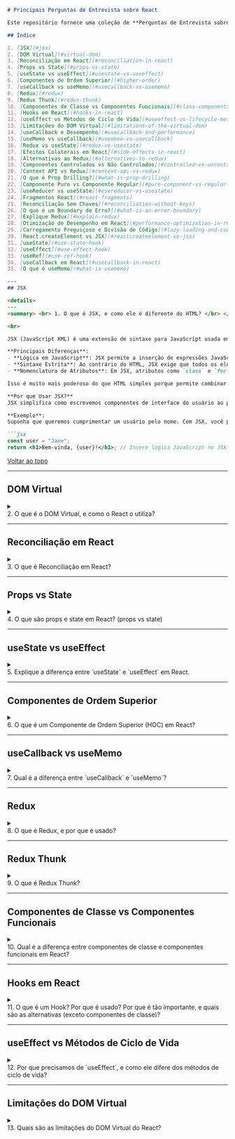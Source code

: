 ```markdown
# Principais Perguntas de Entrevista sobre React

Este repositório fornece uma coleção de **Perguntas de Entrevista sobre React** para ajudar desenvolvedores a se prepararem para entrevistas de emprego em React.js. As perguntas variam de conceitos básicos a avançados e cobrem vários aspectos do desenvolvimento em React, incluindo hooks, métodos de ciclo de vida, Redux e otimização de desempenho.

## Índice

1. [JSX](#jsx)
2. [DOM Virtual](#virtual-dom)
3. [Reconciliação em React](#reconciliation-in-react)
4. [Props vs State](#props-vs-state)
5. [useState vs useEffect](#usestate-vs-useeffect)
6. [Componentes de Ordem Superior](#higher-order)
7. [useCallback vs useMemo](#usecallback-vs-usememo)
8. [Redux](#redux)
9. [Redux Thunk](#redux-thunk)
10. [Componentes de Classe vs Componentes Funcionais](#class-components-vs-functional-components)
11. [Hooks em React](#hooks-in-react)
12. [useEffect vs Métodos de Ciclo de Vida](#useeffect-vs-lifecycle-methods)
13. [Limitações do DOM Virtual](#limitations-of-the-virtual-dom)
14. [useCallback e Desempenho](#usecallback-and-performance)
15. [useMemo vs useCallback](#usememo-vs-usecallback)
16. [Redux vs useState](#redux-vs-usestate)
17. [Efeitos Colaterais em React](#side-effects-in-react)
18. [Alternativas ao Redux](#alternatives-to-redux)
19. [Componentes Controlados vs Não Controlados](#controlled-vs-uncontrolled-components)
20. [Context API vs Redux](#context-api-vs-redux)
21. [O que é Prop Drilling?](#what-is-prop-drilling)
22. [Componente Puro vs Componente Regular](#pure-component-vs-regular-component)
23. [useReducer vs useState](#usereducer-vs-usestate)
24. [Fragmentos React](#react-fragments)
25. [Reconciliação Sem Chaves](#reconciliation-without-keys)
26. [O que é um Boundary de Erro?](#what-is-an-error-boundary)
27. [Explique Redux](#explain-redux)
28. [Otimização de Desempenho em React](#performance-optimization-in-react)
29. [Carregamento Preguiçoso e Divisão de Código](#lazy-loading-and-code-splitting)
30. [React.createElement vs JSX](#reactcreateelement-vs-jsx) 
31. [useState](#use-state-hook)
32. [useEffect](#use-effect-hook)
33. [useRef](#use-ref-hook)
34. [useCallback em React](#usecallback-in-react)
35. [O que é useMemo](#what-is-usememo)

---
## JSX

<details>
---
<summary> <br> 1. O que é JSX, e como ele é diferente do HTML? </br> </summary>

<br>

JSX (JavaScript XML) é uma extensão de sintaxe para JavaScript usada em React. Ele permite que os desenvolvedores escrevam código semelhante ao HTML dentro do JavaScript e é usado principalmente para estruturar a interface do usuário em aplicações React. No entanto, JSX não é HTML ou JavaScript válido, então deve ser transpilado para JavaScript usando ferramentas como Babel antes que o navegador possa processá-lo.

**Principais Diferenças**:
- **Lógica em JavaScript**: JSX permite a inserção de expressões JavaScript dentro de chaves `{}`. Isso significa que você pode inserir dinamicamente valores ou lógica diretamente na marcação.
- **Sintaxe Estrita**: Ao contrário do HTML, JSX exige que todos os elementos sejam devidamente fechados, incluindo tags auto-fechadas como `<img />` e `<br />`.
- **Nomenclatura de Atributos**: Em JSX, atributos como `class` e `for` são escritos como `className` e `htmlFor` para evitar conflitos com palavras-chave do JavaScript.

Isso é muito mais poderoso do que HTML simples porque permite combinar a interface do usuário com dados dinâmicos diretamente.

**Por que Usar JSX?**  
JSX simplifica como escrevemos componentes de interface do usuário ao permitir que misturemos JavaScript e marcação. Isso torna o código mais fácil de ler e manter, especialmente ao construir aplicações complexas e dinâmicas onde a interface do usuário precisa mudar com base em dados.

**Exemplo**:
Suponha que queremos cumprimentar um usuário pelo nome. Com JSX, você pode facilmente inserir lógica JavaScript dentro da interface do usuário assim:

```jsx
const user = "Jane";
return <h1>Bem-vinda, {user}!</h1>; // Insere lógica JavaScript no JSX
```

[Voltar ao topo](#índice)

</details>

---

## DOM Virtual

<details>
---
<summary> <br> 2. O que é o DOM Virtual, e como o React o utiliza? </summary> </br>

O DOM Virtual é uma representação leve e em memória do DOM real. O React usa o DOM Virtual para melhorar o desempenho e a eficiência ao renderizar atualizações de UI. Em vez de manipular diretamente o DOM real, o React atualiza primeiro o DOM Virtual. Uma vez que as alterações são feitas, o React compara (ou "difere") o novo DOM Virtual com a versão anterior, e apenas as partes que mudaram são atualizadas no DOM real. Este processo é chamado de **reconciliação**.

**Principais Benefícios**:
- **Desempenho**: Ao atualizar apenas as partes do DOM que mudaram, o React evita re-renderizações caras de página inteira, tornando as atualizações mais rápidas.
- **Eficiência**: O React reduz manipulações desnecessárias do DOM, melhorando o desempenho geral do aplicativo ao minimizar interações diretas com o DOM real.

**Exemplo**:  
Suponha que você tenha uma lista de itens e apenas um item mude. Em vez de re-renderizar a lista inteira, o React atualizará apenas o item específico que mudou no DOM real após fazer as alterações no DOM Virtual primeiro.

```jsx
const items = ['Maçã', 'Banana', 'Cereja'];

// Apenas o item alterado é atualizado no DOM real.
function updateItem(index, newItem) {
  const updatedItems = [...items];
  updatedItems[index] = newItem;
  return updatedItems;
}
```
[Voltar ao topo](#índice)

</details>

---
## Reconciliação em React

<details>
---
<summary> <br> 3. O que é Reconciliação em React? </br> </summary>

A reconciliação é o processo que o React usa para atualizar o DOM real de forma eficiente. Quando o state ou as props de um componente mudam, o React cria um novo DOM Virtual e o compara com a versão anterior. Essa comparação (ou "diferença") permite que o React determine o que mudou. Em vez de atualizar todo o DOM, o React apenas atualiza as partes que mudaram, tornando o processo muito mais rápido e eficiente.

**Principais Benefícios**:
- **Atualizações Mínimas**: O React calcula o menor número de alterações necessárias e as aplica, reduzindo o custo de desempenho de atualizações completas do DOM.
- **Renderização Otimizada**: Ao atualizar apenas as partes afetadas da UI, o React garante que a aplicação funcione sem problemas, mesmo com atualizações frequentes.

**Exemplo**:  
Imagine que você tem um carrinho de compras e atualiza a quantidade de um item. Em vez de re-renderizar todo o carrinho, o React atualizará apenas o item específico cuja quantidade mudou.

```jsx
const cart = [
  { name: 'Maçã', quantity: 1 },
  { name: 'Banana', quantity: 2 }
];

// Apenas o item atualizado no carrinho será renderizado novamente
function updateQuantity(index, newQuantity) {
  const updatedCart = [...cart];
  updatedCart[index].quantity = newQuantity;
  return updatedCart;
}
```
[Voltar ao topo](#índice)

</details>

---

## Props vs State

<details>
---
<summary> <br> 4.  O que são props e state em React? (props vs state) </br> </summary>

**Props** e **state** são dois conceitos-chave em React que ajudam a gerenciar dados nos componentes, mas servem a propósitos diferentes.

- **Props**: Abreviação de propriedades, as props são entradas somente leitura passadas de um componente pai para um componente filho. Elas são usadas para passar dados e configuração pela árvore de componentes. Como as props são imutáveis, o componente receptor não pode modificá-las.
- **State**: O state é uma estrutura de dados local gerenciada dentro de um componente. Ele é mutável e pode ser alterado com base em interações do usuário ou eventos dentro do componente. Mudanças no state acionam uma re-renderização do componente para refletir o estado atualizado.

| **Props**                                 | **State**                            |
|-------------------------------------------|--------------------------------------|
| Passadas do componente pai para o filho.  | Gerenciadas dentro do próprio componente. |
| Imutáveis (não podem ser modificadas).    | Mutáveis (podem ser atualizadas).    |
| Usadas para passar dados e configuração.  | Usadas para gerenciar dados internos do componente. |
| Controladas pelo componente pai.          | Controladas pelo próprio componente.  |
| Não acionam re-renderizações diretamente. | Acionam re-renderizações quando atualizadas.    |

**Exemplo**:  
Considere um componente contador onde `props` pode passar um valor inicial, e `state` gerencia a contagem atual:

```jsx
function Counter({ initialCount }) {  // Props: initialCount
  const [count, setCount] = useState(initialCount);  // State: count
  
  return (
    <div>
      <p>Contagem atual: {count}</p>
      <button onClick={() => setCount(count + 1)}>Incrementar</button>
    </div>
  );
}
```
[Voltar ao topo](#índice)

</details>

---

## useState vs useEffect

<details> 
---
<summary> <br> 5. Explique a diferença entre `useState` e `useEffect` em React. </br> </summary>

Em React, `useState` e `useEffect` são dois dos hooks mais comumente usados que ajudam a gerenciar o comportamento dos componentes, mas servem a propósitos muito diferentes.

#### `useState`
- **Propósito**: `useState` é usado para gerenciar o state local dentro de um componente funcional. Ele permite que você declare uma variável de state e fornece uma função para atualizá-la. Quando o state muda, o React re-renderiza o componente para refletir o novo estado.
- **Quando Usar**: Use `useState` sempre que precisar acompanhar informações que mudarão com o tempo, como entradas de formulários, contadores ou interruptores.

#### `useEffect`
- **Propósito**: `useEffect` é usado para efeitos colaterais. Um "efeito colateral" refere-se a qualquer coisa que afeta algo fora do processo de renderização do componente (por exemplo, buscar dados de uma API, assinar serviços, configurar temporizadores ou manipular diretamente o DOM). Por padrão, `useEffect` é executado após cada renderização, mas você pode controlar quando ele é executado usando um array de dependências.
- **Quando Usar**: Use `useEffect` sempre que precisar realizar uma ação após a renderização ou re-renderização do componente (por exemplo, busca de dados, atualizações do DOM ou assinatura de eventos).

| **`useState`**                              | **`useEffect`**                              |
|---------------------------------------------|----------------------------------------------|
| Usado para gerenciar o state local em um componente.  | Usado para gerenciar efeitos colaterais em um componente.  |
| Aciona uma re-renderização quando o estado muda.| Executa após cada renderização (ou re-renderização), com base nas dependências. |
| Armazena dados que pertencem ao componente.  | Lida com interações externas como busca de dados ou assinaturas. |
| Exemplo: gerenciando entradas de formulários, alternâncias.     | Exemplo: buscando dados quando o componente é montado. |

**Exemplo: `useState` vs `useEffect`**  
Vamos construir um simples componente contador que atualiza o título do documento com o valor da contagem usando ambos `useState` e `useEffect`.

```jsx
import { useState, useEffect } from 'react';

function Counter() {
  const [count, setCount] = useState(0); // useState para rastrear a contagem

  // useEffect para atualizar o título do documento sempre que a contagem mudar
  useEffect(() => {
    document.title = `Contagem: ${count}`;
  }, [count]);  // O array de dependências garante que o efeito seja executado quando `count` mudar

  return (
    <div>
      <p>Você clicou {count} vezes</p>
      <button onClick={() => setCount(count + 1)}>Incrementar</button>
    </div>
  );
}
```
Neste exemplo:

* useState é usado para rastrear a contagem.
* useEffect é usado para atualizar o título do documento sempre que a contagem mudar.

[Voltar ao topo](#índice)

</details>

---

## Componentes de Ordem Superior

<details>
---
  
<summary> <br> 6. O que é um Componente de Ordem Superior (HOC) em React? </br> </summary>

### Componentes de Ordem Superior (HOC)

Um **Componente de Ordem Superior (HOC)** é uma função em React que recebe um componente e retorna um novo componente com props ou comportamento adicionais. Os HOCs são usados para reutilizar lógica em vários componentes sem modificar os próprios componentes. Em vez disso, eles "envolvem" o componente original e adicionam funcionalidade.

Os HOCs seguem o conceito de funções de ordem superior em JavaScript, onde funções recebem outras funções como argumentos ou as retornam.

#### Por que Usar HOCs?
Os HOCs permitem que você compartilhe lógica entre componentes sem duplicar código. Casos de uso comuns incluem:
- **Adicionando Autenticação**: Envolvendo componentes para verificar se um usuário está autenticado antes de renderizá-los.
- **Registro**: Envolvendo componentes para registrar certos eventos ou props.
- **Busca de Dados**: Buscando dados e passando-os como props para o componente envolvido.

#### Exemplo de HOC:

Vamos criar um HOC simples que adiciona lógica de autenticação a qualquer componente. Se o usuário não estiver autenticado, ele será redirecionado para a página de login.

```jsx
import React from 'react';
import { Redirect } from 'react-router-dom';

// Componente de Ordem Superior que adiciona autenticação
const withAuth = (WrappedComponent) => {
  return (props) => {
    const isAuthenticated = props.isAuthenticated; // Suponha que isso seja passado como uma prop
    
    if (!isAuthenticated) {
      return <Redirect to="/login" />;
    }
    
    return <WrappedComponent {...props} />;
  };
};

// Exemplo de uso: Envolver qualquer componente com `withAuth`
const Dashboard = (props) => {
  return <h1>Bem-vindo ao Painel!</h1>;
};

export default withAuth(Dashboard); // O Dashboard agora requer autenticação
```

[Voltar ao topo](#índice)

</details>

---

## useCallback vs useMemo

<details>
---
  
<summary> <br> 7. Qual é a diferença entre `useCallback` e `useMemo`? </br> </summary>

### `useCallback` vs `useMemo`  

Em React, `useCallback` e `useMemo` são hooks que otimizam o desempenho dos seus componentes ao memoizar valores e funções. Ambos ajudam a prevenir re-renderizações ou recálculos desnecessários, mas são usados em diferentes cenários.

#### `useCallback`
- **Propósito**: `useCallback` é usado para memoizar funções, evitando sua recriação em cada renderização. Isso é útil quando você deseja passar referências de funções estáveis para componentes filhos para evitar re-renderizações desnecessárias.
- **Quando Usar**: Use `useCallback` ao passar callbacks como props para componentes filhos, especialmente se esses componentes estiverem envolvidos em `React.memo()` (que previne re-renderizações se as props não mudarem).

#### `useMemo`
- **Propósito**: `useMemo` é usado para memoizar o valor de retorno de uma função. Ele ajuda a evitar cálculos caros ou recriações de objetos, a menos que as dependências mudem.
- **Quando Usar**: Use `useMemo` quando você tem uma função ou cálculo computacionalmente caro que não deve ser re-executado a menos que suas dependências mudem.

| **`useCallback`**                         | **`useMemo`**                            |
|-------------------------------------------|------------------------------------------|
| Memoiza funções.                       | Memoiza o resultado de uma função (valores).|
| Retorna uma versão memoizada da função de callback que só muda se as dependências mudarem. | Retorna o valor memoizado de um cálculo que só é re-executado se as dependências mudarem. |
| Útil para otimizar ao passar callbacks para componentes filhos. | Útil para otimizar cálculos caros. |

#### Exemplo de `useCallback`:
Suponha que você tenha um componente pai que passa uma função como prop para um componente filho. Sem `useCallback`, a função seria recriada em cada renderização, causando re-renderizações desnecessárias do filho.

```jsx
import { useState, useCallback } from 'react';
import ChildComponent from './ChildComponent';

function ParentComponent() {
  const [count, setCount] = useState(0);

  // useCallback para evitar a recriação da função em cada renderização
  const increment = useCallback(() => {
    setCount(count + 1);
  }, [count]);

  return <ChildComponent increment={increment} />;
}
```
[Voltar ao topo](#índice)

</details>

---

## Redux

<details>
---
<summary> <br> 8. O que é Redux, e por que é usado? </br> </summary>

  ### O que é Redux, e por que é usado?

**Redux** é uma biblioteca de gerenciamento de estado frequentemente usada com React para gerenciar e centralizar o estado da aplicação. Ele fornece uma maneira previsível de gerenciar o estado em todo o aplicativo, facilitando a depuração, o rastreamento e o gerenciamento de mudanças complexas de estado, especialmente em aplicativos maiores.

#### Por que Usar Redux?
1. **Gerenciamento Centralizado de Estado**: O Redux cria uma única fonte de verdade (a store) para o estado de todo o aplicativo. Isso facilita o gerenciamento do estado em diferentes componentes.
2. **Previsibilidade**: O estado no Redux é previsível porque só pode ser alterado ao despachar ações, que são processadas por funções puras chamadas reducers. Isso facilita o rastreamento de mudanças e a depuração do estado.
3. **Depuração de Viagem no Tempo**: O Redux permite a depuração de viagem no tempo, o que significa que você pode percorrer ações e ver como o estado muda ao longo do tempo, tornando extremamente útil para depuração.
4. **Compartilhamento de Estado mais Fácil**: O Redux permite que vários componentes acessem o mesmo estado sem passar props por várias camadas, o que é comum em aplicativos maiores.

#### Conceitos-chave no Redux:
- **Store**: A store mantém todo o estado da sua aplicação. Normalmente, há apenas uma store em uma aplicação Redux.
- **Ação**: As ações são objetos JavaScript simples que descrevem um evento ou mudança no aplicativo (por exemplo, um clique de botão). Cada ação deve ter uma propriedade `type` que indica o tipo de ação sendo realizada.
- **Reducer**: Os reducers são funções puras que especificam como o estado muda em resposta a ações. Eles recebem o estado atual e uma ação, e retornam o novo estado.
- **Dispatch**: A função `dispatch` envia ações para a store Redux, acionando o reducer para atualizar o estado com base na ação.

#### Exemplo:

Vamos construir um exemplo simples de Redux onde gerenciamos um estado de contador.

1. **Ação**: Define o tipo de ação que queremos realizar, como incrementar o contador.
2. **Reducer**: Especifica como o estado muda quando a ação é despachada.
3. **Store**: Mantém o estado e fornece métodos para interagir com ele.

```js
// Ação
const increment = () => {
  return { type: 'INCREMENT' };
};

// Reducer
const counterReducer = (state = 0, action) => {
  switch (action.type) {
    case 'INCREMENT':
      return state + 1;
    default:
      return state;
  }
};

// Store
import { createStore } from 'redux';
const store = createStore(counterReducer);

// Despachar uma ação para atualizar o estado
store.dispatch(increment());
console.log(store.getState());  // Saída: 1
```
[Voltar ao topo](#índice)

</details>

---

## Redux Thunk

<details>
--- 
<summary> <br> 9. O que é Redux Thunk? </br> </summary>

### O que é Redux Thunk?

**Redux Thunk** é um middleware que permite que você escreva lógica assíncrona no Redux. Por padrão, as ações Redux são síncronas, o que significa que só podem despachar objetos simples. No entanto, o Redux Thunk permite que você escreva criadores de ação que retornem funções em vez de objetos, permitindo que você lide com operações assíncronas como chamadas de API, temporizadores ou outros efeitos colaterais dentro do Redux.

#### Por que Usar Redux Thunk?
1. **Lidando com Operações Assíncronas**: O Redux Thunk permite que você despache ações após uma tarefa assíncrona (por exemplo, buscar dados) ser concluída, facilitando o gerenciamento de fluxos de trabalho assíncronos no seu aplicativo.
2. **Atraso no Despacho de Ação**: Com o Thunk, você pode atrasar o despacho de uma ação até que determinadas condições sejam atendidas (por exemplo, esperando por dados da API).
3. **Mais Controle sobre o Despacho**: O Redux Thunk fornece mais controle granular sobre quando e como as ações são despachadas, permitindo que você crie aplicativos mais dinâmicos e interativos.

#### Como o Redux Thunk Funciona:
Sem o Thunk, as ações são despachadas como objetos JavaScript simples. Com o Redux Thunk, um criador de ação pode retornar uma função que aceita `dispatch` como um argumento. Dentro dessa função, você pode executar código assíncrono e despachar ações quando necessário.

#### Exemplo de Redux Thunk:

Vamos criar um exemplo simples onde buscamos dados de usuário de uma API e usamos o Redux Thunk para lidar com a solicitação assíncrona.

1. **Ação**: Defina um criador de ação que retorna uma função em vez de um objeto simples.
2. **Reducer**: Lida com as ações despachadas para atualizar o estado.
3. **Store**: Use `applyMiddleware()` para incluir o Thunk na store Redux.

```js
// Criador de ação com Redux Thunk para lógica assíncrona
const fetchUser = () => {
  return async (dispatch) => {
    dispatch({ type: 'FETCH_USER_REQUEST' });
    
    try {
      const response = await fetch('https://api.example.com/user');
      const data = await response.json();
      
      dispatch({ type: 'FETCH_USER_SUCCESS', payload: data });
    } catch (error) {
      dispatch({ type: 'FETCH_USER_FAILURE', error: error.message });
    }
  };
};

// Reducer para lidar com diferentes estados dos dados do usuário
const userReducer = (state = { loading: false, user: null, error: null }, action) => {
  switch (action.type) {
    case 'FETCH_USER_REQUEST':
      return { ...state, loading: true };
    case 'FETCH_USER_SUCCESS':
      return { ...state, loading: false, user: action.payload };
    case 'FETCH_USER_FAILURE':
      return { ...state, loading: false, error: action.error };
    default:
      return state;
  }
};

// Configuração da store com middleware Redux Thunk
import { createStore, applyMiddleware } from 'redux';
import thunk from 'redux-thunk';

const store = createStore(userReducer, applyMiddleware(thunk));

// Despachando a ação assíncrona
store.dispatch(fetchUser());
```

[Voltar ao topo](#índice)
</details>

---

## Componentes de Classe vs Componentes Funcionais
<details>
---
  
<summary> <br> 10. Qual é a diferença entre componentes de classe e componentes funcionais em React? </br> </summary>
### Qual é a diferença entre componentes de classe e componentes funcionais em React?

Em React, os componentes podem ser escritos como **componentes de classe** ou **componentes funcionais**. Ambos são usados para construir a UI, mas diferem em sintaxe, recursos e como lidam com state e métodos de ciclo de vida.

#### Componentes de Classe:
- **Sintaxe**: Componentes de classe são escritos usando a palavra-chave `class`, e eles estendem `React.Component`.
- **Gerenciamento de State**: Componentes de classe têm seu próprio state e o gerenciam usando `this.state` e `this.setState()`.
- **Métodos de Ciclo de Vida**: Componentes de classe têm acesso a métodos de ciclo de vida como `componentDidMount`, `componentDidUpdate` e `componentWillUnmount`.
- **Palavra-chave `this`**: Componentes de classe usam `this` para se referir à instância do componente, o que às vezes pode levar a problemas com a vinculação de métodos.

#### Componentes Funcionais:
- **Sintaxe**: Componentes funcionais são funções JavaScript simples que retornam JSX. Eles são mais simples e concisos.
- **Hooks para State e Efeitos Colaterais**: Componentes funcionais usam hooks como `useState` e `useEffect` para gerenciar state e efeitos colaterais, respectivamente.
- **Sem palavra-chave `this`**: Componentes funcionais não usam a palavra-chave `this`, o que simplifica o código e evita problemas com a vinculação de métodos.
- **Sem estado vs. Com estado**: Originalmente, os componentes funcionais eram sem estado, mas desde a introdução dos hooks no React 16.8, os componentes funcionais agora podem gerenciar state e executar efeitos colaterais assim como os componentes de classe.

| **Componentes de Classe**                      | **Componentes Funcionais**                         |
|-------------------------------------------|--------------------------------------------------|
| Usam a sintaxe `class` para definir um componente. | Usam funções JavaScript simples para definir um componente. |
| Gerenciam state com `this.state` e `this.setState()`. | Gerenciam state com o hook `useState`.            |
| Têm acesso a métodos de ciclo de vida.         | Usam hooks como `useEffect` para lidar com efeitos colaterais. |
| Requerem o uso da palavra-chave `this`.    | Não há necessidade da palavra-chave `this`.                      |
| Mais verbosos e exigem mais boilerplate. | Mais simples e concisos, especialmente com hooks.  |

#### Exemplo de Componente de Classe:

```jsx
import React, { Component } from 'react';

class Counter extends Component {
  constructor(props) {
    super(props);
    this.state = { count: 0 };
  }

  increment = () => {
    this.setState({ count: this.state.count + 1 });
  };

  render() {
    return (
      <div>
        <p>Contagem: {this.state.count}</p>
        <button onClick={this.increment}>Incrementar</button>
      </div>
    );
  }
}
```
[Voltar ao topo](#índice)
</details>

---
## Hooks em React

<details>
---
<summary> <br> 11. O que é um Hook? Por que é usado? Por que é tão importante, e quais são as alternativas (exceto componentes de classe)? </summary> </br>

### O que é um Hook?

Um **Hook** é uma função especial no React que permite que você "conecte-se" a recursos do React, como state e métodos de ciclo de vida, sem escrever componentes de classe. Os Hooks foram introduzidos no React 16.8 para simplificar o código e facilitar a reutilização de lógica de estado entre componentes.

Os hooks mais comumente usados incluem:
- **`useState`**: Permite que você adicione estado a um componente funcional.
- **`useEffect`**: Permite efeitos colaterais (por exemplo, busca de dados, assinaturas) em componentes funcionais.
- **`useContext`**: Acessa o valor de um contexto dentro de um componente funcional.

### Por que um Hook é Usado?

Hooks fornecem vários benefícios:
1. **Lógica de Componente Simplificada**: Hooks permitem que você use state e outros recursos do React dentro de componentes funcionais, removendo a necessidade de componentes de classe.
2. **Reutilização**: Hooks permitem que você compartilhe lógica entre componentes facilmente, usando hooks personalizados para funcionalidade comum (por exemplo, busca de dados, manipulação de formulários).
3. **Código Mais Limpo**: Usar hooks reduz a complexidade de gerenciar state e métodos de ciclo de vida em componentes de classe, resultando em um código mais limpo e legível.

### Por que os Hooks são Importantes?

Hooks são importantes porque eles:
- **Substituem Componentes de Classe**: Antes dos hooks, a lógica de estado só era possível em componentes de classe. Hooks tornaram possível gerenciar estado e outros recursos dentro de componentes funcionais, que eram sem estado antes.
- **Melhor Experiência do Desenvolvedor**: Hooks tornam os componentes funcionais mais poderosos e reduzem o código boilerplate necessário em componentes de classe, acelerando o desenvolvimento.
- **Lógica Componível**: Hooks personalizados permitem que os desenvolvedores reutilizem lógica entre componentes, promovendo um código mais modular e manutenível.

### Alternativas (exceto componentes de classe)

Embora componentes de classe sejam a principal alternativa aos hooks, aqui estão algumas outras alternativas ou maneiras de lidar com a lógica de componentes React sem hooks:

1. **Componentes de Ordem Superior (HOCs)**:
   - Uma função que recebe um componente e retorna um novo componente. Este padrão permite que você reutilize lógica de componente, mas pode levar a um "inferno de wrappers" quando usado em excesso.
   
2. **Render Props**:
   - Uma técnica para compartilhar código entre componentes passando uma função (render prop) para lidar com o que deve ser renderizado. Este padrão é flexível, mas pode tornar o código mais difícil de ler.

3. **Context API** (sem hooks):
   - Você ainda pode usar a antiga API de contexto para passar dados profundamente na árvore de componentes sem usar hooks, embora o hook `useContext` simplifique significativamente isso.

**Exemplo usando um hook (`useState`)**:
```jsx
import React, { useState } from 'react';

function Counter() {
  // Declara uma nova variável de estado, "count"
  const [count, setCount] = useState(0);

  return (
    <div>
      <p>Você clicou {count} vezes</p>
      <button onClick={() => setCount(count + 1)}>
        Clique em mim
      </button>
    </div>
  );
}
```

[Voltar ao topo](#índice)

</details>

 ---

## useEffect vs Métodos de Ciclo de Vida
<details>
---
  
<summary> <br> 12. Por que precisamos de `useEffect`, e como ele difere dos métodos de ciclo de vida? </summary></br>

   ### Por que precisamos de `useEffect`, e como ele difere dos métodos de ciclo de vida?

Em React, **`useEffect`** é um hook que permite que você execute **efeitos colaterais** em componentes funcionais. Efeitos colaterais incluem tarefas como busca de dados, alteração manual do DOM, configuração de assinaturas ou temporizadores. Antes dos hooks serem introduzidos no React, essas tarefas só podiam ser tratadas em **componentes de classe** usando métodos de ciclo de vida como `componentDidMount`, `componentDidUpdate`, e `componentWillUnmount`. O **`useEffect`** simplifica isso combinando todos os métodos de ciclo de vida em uma única API unificada.

#### Por que precisamos de `useEffect`?

1. **Gerenciamento de Efeitos Colaterais**: Os componentes React se concentram em renderizar a UI. No entanto, a maioria das aplicações também precisa lidar com efeitos colaterais, como buscar dados de uma API, assinar serviços, ou atualizar o título do documento. `useEffect` fornece uma maneira simples e declarativa de lidar com esses efeitos colaterais em componentes funcionais.
2. **Substituição de Métodos de Ciclo de Vida**: Em componentes de classe, você precisava de vários métodos de ciclo de vida para lidar com diferentes estágios do ciclo de vida do componente (`componentDidMount`, `componentDidUpdate`, `componentWillUnmount`). Com `useEffect`, tudo isso pode ser tratado em um só lugar.
3. **Declarativo**: `useEffect` é executado após o componente ser renderizado e pode ser configurado para executar apenas quando certas dependências mudam, dando a você controle refinado sobre quando os efeitos colaterais devem ocorrer.

#### Diferenças dos Métodos de Ciclo de Vida:

| **`useEffect`** (Componentes Funcionais)         | **Métodos de Ciclo de Vida** (Componentes de Classe)        |
|-------------------------------------------------|------------------------------------------------|
| Combina várias fases do ciclo de vida em um único hook.| Requer métodos separados como `componentDidMount`, `componentDidUpdate`, e `componentWillUnmount`. |
| Pode ser usado com múltiplos efeitos definindo chamadas separadas de `useEffect`. | Requer rastreamento manual das fases do ciclo de vida. |
| Executa após o componente ser renderizado.               | Métodos de ciclo de vida são executados em diferentes pontos no ciclo de vida de um componente. |
| Mais fácil de entender e gerenciar efeitos colaterais com menos linhas de código. | Requer mais código boilerplate e pode ser mais complexo de gerenciar. |

#### Exemplo:

Vamos criar um componente funcional que busca dados usando `useEffect`, simulando como você trataria efeitos colaterais como `componentDidMount` em um componente de classe:

```jsx
import React, { useState, useEffect } from 'react';

function UserProfile() {
  const [userData, setUserData] = useState(null);

  // useEffect para buscar dados do usuário quando o componente é montado
  useEffect(() => {
    async function fetchUser() {
      const response = await fetch('https://api.example.com/user/1');
      const data = await response.json();
      setUserData(data);
    }

    fetchUser();
  }, []); // Array vazio garante que este efeito seja executado apenas uma vez, semelhante a componentDidMount

  if (!userData) {
    return <p>Carregando...</p>;
  }

  return (
    <div>
      <h1>{userData.name}</h1>
      <p>{userData.email}</p>
    </div>
  );
}
```
[Voltar ao topo](#índice)

</details>

---

## Limitações do DOM Virtual
<details>
---
  
<summary> <br> 13. Quais são as limitações do DOM Virtual do React? </summary></br>

  ### Quais são as limitações do DOM Virtual do React?

O **DOM Virtual** é um dos conceitos-chave que torna o React eficiente e performático. Ele permite que o React atualize apenas as partes do DOM que mudaram, em vez de re-renderizar a página inteira. No entanto, apesar de suas vantagens, o DOM Virtual possui algumas limitações que podem impactar o desempenho em certos cenários.

#### Limitações do DOM Virtual do React:

1. **Aplicações Grandes e Complexas**:
   - À medida que o tamanho e a complexidade da sua aplicação crescem, o tempo necessário para diferenciar (comparar) o DOM Virtual com o DOM real aumenta. Isso pode resultar em gargalos de desempenho, especialmente em aplicações com
